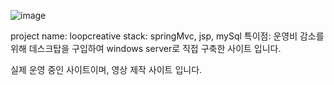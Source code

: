 ![image](https://github.com/user-attachments/assets/a06ff10b-7f26-43a5-9dd8-dacf6eafb480)

project name: loopcreative
stack: springMvc, jsp, mySql
특이점: 운영비 감소를 위해 데스크탑을 구입하여 windows server로 직접 구축한 사이트 입니다.

실제 운영 중인 사이트이며, 영상 제작 사이트 입니다.
